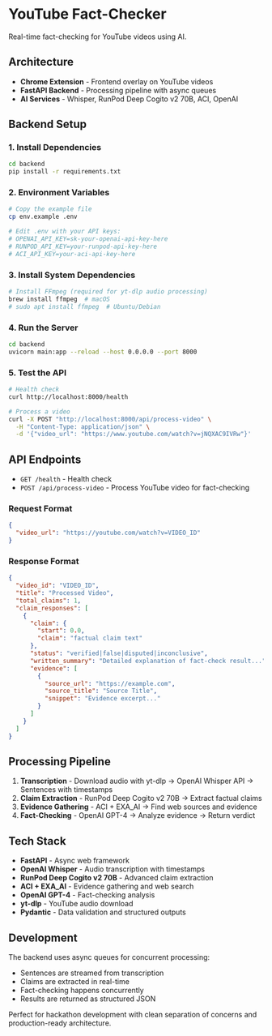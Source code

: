 # YouTube Fact-Checker

Real-time fact-checking for YouTube videos using AI.

## Architecture

- **Chrome Extension** - Frontend overlay on YouTube videos
- **FastAPI Backend** - Processing pipeline with async queues
- **AI Services** - Whisper, RunPod Deep Cogito v2 70B, ACI, OpenAI

## Backend Setup

### 1. Install Dependencies
```bash
cd backend
pip install -r requirements.txt
```

### 2. Environment Variables
```bash
# Copy the example file
cp env.example .env

# Edit .env with your API keys:
# OPENAI_API_KEY=sk-your-openai-api-key-here
# RUNPOD_API_KEY=your-runpod-api-key-here  
# ACI_API_KEY=your-aci-api-key-here
```

### 3. Install System Dependencies
```bash
# Install FFmpeg (required for yt-dlp audio processing)
brew install ffmpeg  # macOS
# sudo apt install ffmpeg  # Ubuntu/Debian
```

### 4. Run the Server
```bash
cd backend
uvicorn main:app --reload --host 0.0.0.0 --port 8000
```

### 5. Test the API
```bash
# Health check
curl http://localhost:8000/health

# Process a video
curl -X POST "http://localhost:8000/api/process-video" \
  -H "Content-Type: application/json" \
  -d '{"video_url": "https://www.youtube.com/watch?v=jNQXAC9IVRw"}'
```

## API Endpoints

- `GET /health` - Health check
- `POST /api/process-video` - Process YouTube video for fact-checking

### Request Format
```json
{
  "video_url": "https://youtube.com/watch?v=VIDEO_ID"
}
```

### Response Format
```json
{
  "video_id": "VIDEO_ID",
  "title": "Processed Video",
  "total_claims": 1,
  "claim_responses": [
    {
      "claim": {
        "start": 0.0,
        "claim": "factual claim text"
      },
      "status": "verified|false|disputed|inconclusive",
      "written_summary": "Detailed explanation of fact-check result...",
      "evidence": [
        {
          "source_url": "https://example.com",
          "source_title": "Source Title",
          "snippet": "Evidence excerpt..."
        }
      ]
    }
  ]
}
```

## Processing Pipeline

1. **Transcription** - Download audio with yt-dlp → OpenAI Whisper API → Sentences with timestamps
2. **Claim Extraction** - RunPod Deep Cogito v2 70B → Extract factual claims
3. **Evidence Gathering** - ACI + EXA_AI → Find web sources and evidence
4. **Fact-Checking** - OpenAI GPT-4 → Analyze evidence → Return verdict

## Tech Stack

- **FastAPI** - Async web framework
- **OpenAI Whisper** - Audio transcription with timestamps
- **RunPod Deep Cogito v2 70B** - Advanced claim extraction
- **ACI + EXA_AI** - Evidence gathering and web search
- **OpenAI GPT-4** - Fact-checking analysis
- **yt-dlp** - YouTube audio download
- **Pydantic** - Data validation and structured outputs

## Development

The backend uses async queues for concurrent processing:
- Sentences are streamed from transcription
- Claims are extracted in real-time
- Fact-checking happens concurrently
- Results are returned as structured JSON

Perfect for hackathon development with clean separation of concerns and production-ready architecture.